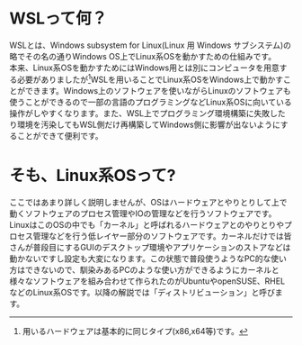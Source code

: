 # WSLって何？　　
WSLとは、Windows subsystem for Linux(Linux 用 Windows サブシステム)の略でその名の通りWindows OS上でLinux系OSを動かすための仕組みです。  
本来、Linux系OSを動かすためにはWindows用とは別にコンピュータを用意する必要がありましたが[^1]WSLを用いることでLinux系OSをWindows上で動かすことができます。Windows上のソフトウェアを使いながらLinuxのソフトウェアも使うことができるので一部の言語のプログラミングなどLinux系OSに向いている操作がしやすくなります。また、WSL上でプログラミング環境構築に失敗したり環境を汚染してもWSL側だけ再構築してWindows側に影響が出ないようにすることができて便利です。　

# そも、Linux系OSって?  
ここではあまり詳しく説明しませんが、OSはハードウェアとやりとりして上で動くソフトウェアのプロセス管理やIOの管理などを行うソフトウェアです。LinuxはこのOSの中でも「カーネル」と呼ばれるハードウェアとのやりとりやプロセス管理などを行う低レイヤー部分のソフトウェアです。カーネルだけでは皆さんが普段目にするGUIのデスクトップ環境やアプリケーションのストアなどは動かないですし設定も大変になります。この状態で普段使うようなPC的な使い方はできないので、馴染みあるPCのような使い方ができるようにカーネルと様々なソフトウェアを組み合わせて作られたのがUbuntuやopenSUSE、RHELなどのLinux系OSです。以降の解説では「ディストリビューション」と呼びます。  
[^1]: 用いるハードウェアは基本的に同じタイプ(x86,x64等)です。